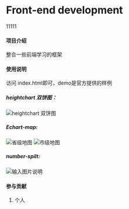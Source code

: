 # Front-end development
11111
#### 项目介绍
整合一些前端学习的框架

#### 使用说明

访问 index.html即可，demo是官方提供的样例

##### heightchart 双饼图：

![heightchart 双饼图](https://images.gitee.com/uploads/images/2018/0712/111218_8640e694_343248.png "hightchart.png")
#####  Echart-map:
![省级地图](https://images.gitee.com/uploads/images/2018/0712/111403_2cb049d3_343248.png "地图1.png")
![市级地图](https://images.gitee.com/uploads/images/2018/0712/111425_64e419b9_343248.png "地图2.png")
##### number-spilt:
![输入图片说明](https://images.gitee.com/uploads/images/2018/0712/111458_628af162_343248.png "number.png")

#### 参与贡献

1. 个人
